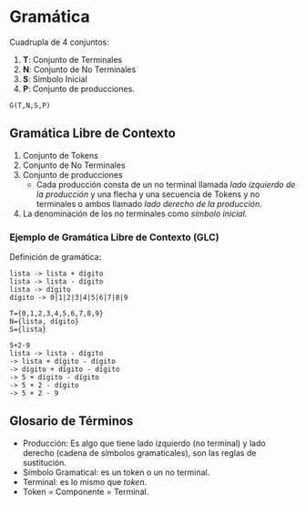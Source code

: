 # Gramática

Cuadrupla de 4 conjuntos:

1. **T**: Conjunto de Terminales
2. **N**: Conjunto de No Terminales
3. **S**: Símbolo Inicial
4. **P**: Conjunto de producciones.

`G(T,N,S,P)`

## Gramática Libre de Contexto

1. Conjunto de Tokens
2. Conjunto de No Terminales
3. Conjunto de producciones
   - Cada producción consta de un no terminal llamada _lado izquierdo de la producción_ y una flecha y una secuencia de Tokens y no terminales o ambos llamado _lado derecho de la producción_.
4. La denominación de los no terminales como _símbolo inicial_.

### Ejemplo de Gramática Libre de Contexto (GLC)

Definición de gramática:

```
lista -> lista + dígito
lista -> lista - dígito
lista -> dígito
dígito -> 0|1|2|3|4|5|6|7|8|9
```

``` 
T={0,1,2,3,4,5,6,7,8,9}
N={lista, dígito}
S={lista}
```

```
5+2-9
lista -> lista - dígito
-> lista + dígito - dígito
-> dígito + dígito - dígito
-> 5 + dígito - dígito
-> 5 + 2 - dígito
-> 5 + 2 - 9
```

## Glosario de Términos

- Producción: Es algo que tiene lado izquierdo (no terminal) y lado derecho
  (cadena de símbolos gramaticales), son las reglas de sustitución.
- Símbolo Gramatical: es un token o un no terminal.
- Terminal: es lo mismo que _token_.
- Token = Componente = Terminal.
